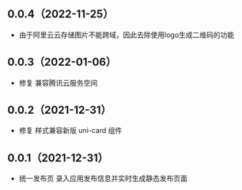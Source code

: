 ## 0.0.4（2022-11-25）
- 由于阿里云云存储图片不能跨域，因此去除使用logo生成二维码的功能
## 0.0.3（2022-01-06）
- 修复  兼容腾讯云服务空间
## 0.0.2（2021-12-31）
- 修复  样式兼容新版 uni-card 组件
## 0.0.1（2021-12-31）
- 统一发布页 录入应用发布信息并实时生成静态发布页面
